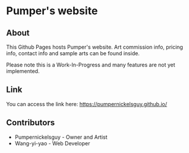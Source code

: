 # Pumper's website

## About
This Github Pages hosts Pumper's website. Art commission info, pricing info, contact info and sample arts can be found inside.

Please note this is a Work-In-Progress and many features are not yet implemented.

## Link
You can access the link here: https://pumpernickelsguy.github.io/

## Contributors
* Pumpernickelsguy - Owner and Artist
* Wang-yi-yao - Web Developer
